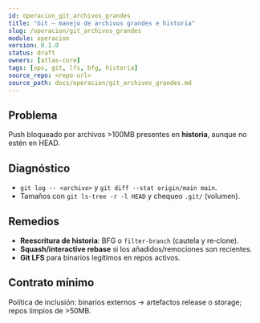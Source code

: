 ```yaml
---
id: operacion_git_archivos_grandes
title: "Git — manejo de archivos grandes e historia"
slug: /operacion/git_archivos_grandes
module: operacion
version: 0.1.0
status: draft
owners: [atlas-core]
tags: [ops, git, lfs, bfg, historia]
source_repo: <repo-url>
source_path: docs/operacion/git_archivos_grandes.md
---
```


## Problema
Push bloqueado por archivos >100MB presentes en **historia**, aunque no estén en HEAD. <!-- removed contentReference -->

## Diagnóstico
- `git log -- <archivo>` y `git diff --stat origin/main main`.  
- Tamaños con `git ls-tree -r -l HEAD` y chequeo `.git/` (volumen). <!-- removed contentReference -->

## Remedios
- **Reescritura de historia**: BFG o `filter-branch` (cautela y re‐clone).  
- **Squash/interactive rebase** si los añadidos/remociones son recientes.  
- **Git LFS** para binarios legítimos en repos activos. <!-- removed contentReference -->

## Contrato mínimo
Política de inclusión: binarios externos → artefactos release o storage; repos limpios de >50MB.
